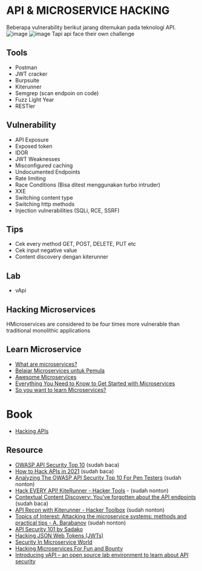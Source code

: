 # API & MICROSERVICE HACKING
Beberapa vulnerability berikut jarang ditemukan pada teknologi API.
![image](https://user-images.githubusercontent.com/52058660/150070419-a8f2f689-9469-44ad-9133-63f3a3ca540f.png)
![image](https://user-images.githubusercontent.com/52058660/150070524-daabb401-3876-4e50-8cc0-ce0bb7deccd2.png)
Tapi api face their own challenge


## Tools
- Postman
- JWT cracker
- Burpsuite
- Kiterunner
- Semgrep (scan endpoin on code)
- Fuzz Light Year
- RESTler

## Vulnerability
- API Exposure
- Exposed token
- IDOR
- JWT Weaknesses
- Misconfigured caching
- Undocumented Endpoints
- Rate limiting
- Race Conditions (Bisa ditest menggunakan turbo intruder)
- XXE
- Switching content type
- Switching http methods
- Injection vulnerabilities (SQLi, RCE, SSRF)

## Tips
- Cek every method GET, POST, DELETE, PUT etc
- Cek input negative value
- Content discovery dengan kiterunner

## Lab
- vApi

## Hacking Microservices
HMicroservices are considered to be four times more vulnerable than traditional monolithic applications

## Learn Microservice
- [What are microservices?](https://microservices.io/)
- [Belajar Microservices untuk Pemula](https://www.youtube.com/playlist?list=PL-CtdCApEFH-MtoBwQ0F3xNG21yjt5Kvs)
- [Awesome Microservices](https://github.com/mfornos/awesome-microservices)
- [Everything You Need to Know to Get Started with Microservices](https://dev.to/microtica/everything-you-need-to-know-to-get-started-with-microservices-5243)
- [So you want to learn Microservices?](https://dev.to/kgoralski/deep-dive-into-microservices-architecture-h54)

# Book
- [Hacking APIs](https://www.hackingapis.com/)

## Resource
- [OWASP API Security Top 10](https://github.com/OWASP/API-Security) (sudah baca)
- [How to Hack APIs in 2021](https://labs.detectify.com/2021/08/10/how-to-hack-apis-in-2021/) (sudah baca)
- [Analyzing The OWASP API Security Top 10 For Pen Testers](https://www.youtube.com/watch?v=5UTHUZ3NGfw) (sudah nonton)
- [Hack EVERY API! KiteRunner - Hacker Tools](https://www.youtube.com/watch?v=vrOXmxNZ3zQ) - (sudah nonton)
- [Contextual Content Discovery: You've forgotten about the API endpoints](https://blog.assetnote.io/2021/04/05/contextual-content-discovery/) (sudah baca)
- [API Recon with Kiterunner - Hacker Toolbox](https://www.youtube.com/watch?v=hNs8fpWfcyU) (sudah nonton)
- [Topics of Interest: Attacking the microservice systems: methods and practical tips - A. Barabanov](https://www.youtube.com/watch?v=HqrPCeuj04Y) (sudah nonton)
- [API Security 101 by Sadako](https://www.youtube.com/watch?v=ijalD2NkRFg&t=13s)
- [Hacking JSON Web Tokens (JWTs)](https://medium.com/swlh/hacking-json-web-tokens-jwts-9122efe91e4a)
- [Security In Microservice World](https://owasp.org/www-pdf-archive/Microservice_Security.pdf)
- [Hacking Microservices For Fun and Bounty](https://infosecwriteups.com/hacking-microservices-for-fun-and-bounty-5cc302769e94)
- [Introducing vAPI – an open source lab environment to learn about API security](https://portswigger.net/daily-swig/introducing-vapi-an-open-source-lab-environment-to-learn-about-api-security)

